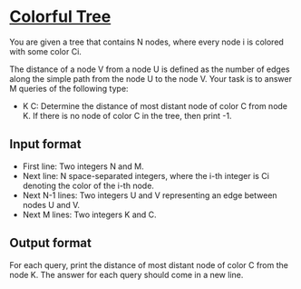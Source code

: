 # [Colorful Tree][link]

You are given a tree that contains N nodes, where every node i is colored with some color Ci.

The distance of a node V from a node U is defined as the number of edges along the simple path from the node U to the node V. Your task is to answer M queries of the following type:

- K C: Determine the distance of most distant node of color C from node K. If there is no node of color C in the tree, then print -1.

## Input format

- First line: Two integers N and M.
- Next line: N space-separated integers, where the i-th integer is Ci denoting the color of the i-th node.
- Next N-1 lines: Two integers U and V representing an edge between nodes U and V.
- Next M lines: Two integers K and C.

## Output format

For each query, print the distance of most distant node of color C from the node K. The answer for each query should come in a new line.

[link]: https://www.hackerearth.com/practice/algorithms/graphs/depth-first-search/practice-problems/algorithm/colorful-tree-1-28334713/
